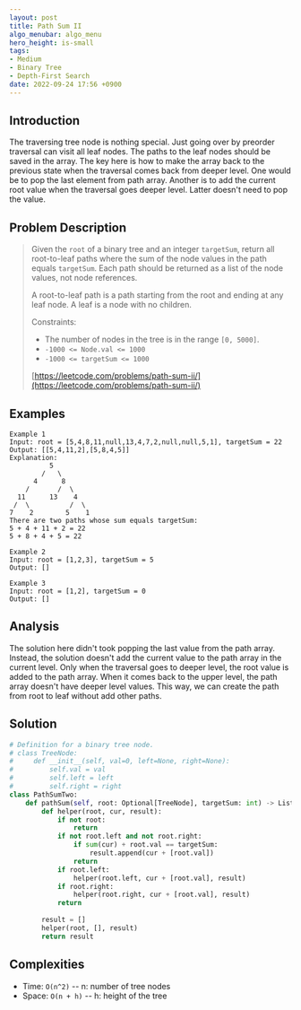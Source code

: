 ```yaml
---
layout: post
title: Path Sum II
algo_menubar: algo_menu
hero_height: is-small
tags:
- Medium
- Binary Tree
- Depth-First Search
date: 2022-09-24 17:56 +0900
---
```

## Introduction
The traversing tree node is nothing special.
Just going over by preorder traversal can visit all leaf nodes.
The paths to the leaf nodes should be saved in the array.
The key here is how to make the array back to the previous state when the traversal comes back from deeper level.
One would be to pop the last element from path array.
Another is to add the current root value when the traversal goes deeper level.
Latter doesn't need to pop the value.

## Problem Description
> Given the `root` of a binary tree and an integer `targetSum`, return all root-to-leaf paths
> where the sum of the node values in the path equals `targetSum`.
> Each path should be returned as a list of the node values, not node references.
>
> A root-to-leaf path is a path starting from the root and ending at any leaf node. A leaf is a node with no children.
>
> Constraints:
> - The number of nodes in the tree is in the range `[0, 5000]`.
> - `-1000 <= Node.val <= 1000`
> - `-1000 <= targetSum <= 1000`
>
> [https://leetcode.com/problems/path-sum-ii/](https://leetcode.com/problems/path-sum-ii/)

## Examples
```
Example 1
Input: root = [5,4,8,11,null,13,4,7,2,null,null,5,1], targetSum = 22
Output: [[5,4,11,2],[5,8,4,5]]
Explanation:
          5
        /   \
      4      8
    /       /  \
  11      13    4
 /  \          /  \
7    2        5    1
There are two paths whose sum equals targetSum:
5 + 4 + 11 + 2 = 22
5 + 8 + 4 + 5 = 22
```

```
Example 2
Input: root = [1,2,3], targetSum = 5
Output: []
```

```
Example 3
Input: root = [1,2], targetSum = 0
Output: []
```

## Analysis
The solution here didn't took popping the last value from the path array.
Instead, the solution doesn't add the current value to the path array in the current level.
Only when the traversal goes to deeper level, the root value is added to the path array.
When it comes back to the upper level, the path array doesn't have deeper level values.
This way, we can create the path from root to leaf without add other paths.

## Solution
```python
# Definition for a binary tree node.
# class TreeNode:
#     def __init__(self, val=0, left=None, right=None):
#         self.val = val
#         self.left = left
#         self.right = right
class PathSumTwo:
    def pathSum(self, root: Optional[TreeNode], targetSum: int) -> List[List[int]]:            
        def helper(root, cur, result):
            if not root:
                return
            if not root.left and not root.right:
                if sum(cur) + root.val == targetSum:
                    result.append(cur + [root.val])
                return
            if root.left:
                helper(root.left, cur + [root.val], result)
            if root.right:
                helper(root.right, cur + [root.val], result)
            return
        
        result = []
        helper(root, [], result)
        return result
```

## Complexities
- Time: `O(n^2)`  -- n: number of tree nodes
- Space: `O(n + h)` -- h: height of the tree
